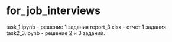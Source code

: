 # for_job_interviews

task_1.ipynb - решение 1 задания
report_3.xlsx - отчет 1 задания
task2_3.ipynb - решение 2 и 3 заданий.
